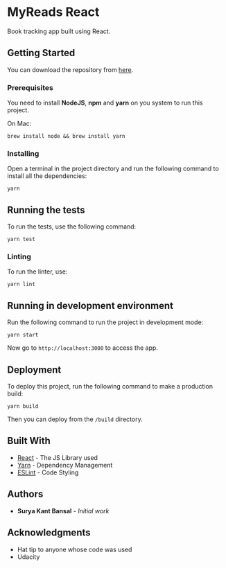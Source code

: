 # MyReads React

Book tracking app built using React.

## Getting Started

You can download the repository from [here](https://github.com/skb1129/myreads-react).

### Prerequisites

You need to install **NodeJS**, **npm** and **yarn** on you system to run this project.

On Mac:

```
brew install node && brew install yarn
```

### Installing

Open a terminal in the project directory and run the following command to install all the dependencies:

```
yarn
```

## Running the tests

To run the tests, use the following command:
```
yarn test
```

### Linting

To run the linter, use:

```
yarn lint
```

## Running in development environment

Run the following command to run the project in development mode:
```
yarn start
```
Now go to `http://localhost:3000` to access the app.

## Deployment

To deploy this project, run the following command to make a production build:
```
yarn build
```
Then you can deploy from the `/build` directory.

## Built With

* [React](https://reactjs.org/) - The JS Library used
* [Yarn](https://yarnpkg.com/en/) - Dependency Management
* [ESLint](https://eslint.org/) - Code Styling

## Authors

* **Surya Kant Bansal** - *Initial work*

## Acknowledgments

* Hat tip to anyone whose code was used
* Udacity
